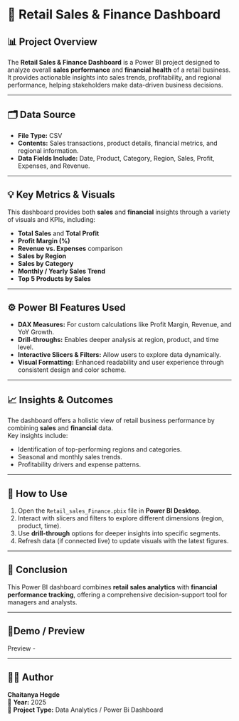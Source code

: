 
# 🧾 Retail Sales & Finance Dashboard

## 📊 Project Overview
The **Retail Sales & Finance Dashboard** is a Power BI project designed to analyze overall **sales performance** and **financial health** of a retail business. It provides actionable insights into sales trends, profitability, and regional performance, helping stakeholders make data-driven business decisions.

---

## 🗂️ Data Source
- **File Type:** CSV  
- **Contents:** Sales transactions, product details, financial metrics, and regional information.  
- **Data Fields Include:** Date, Product, Category, Region, Sales, Profit, Expenses, and Revenue.

---

## 💡 Key Metrics & Visuals
This dashboard provides both **sales** and **financial** insights through a variety of visuals and KPIs, including:  
- **Total Sales** and **Total Profit**  
- **Profit Margin (%)**  
- **Revenue vs. Expenses** comparison  
- **Sales by Region**  
- **Sales by Category**  
- **Monthly / Yearly Sales Trend**  
- **Top 5 Products by Sales**  

---

## ⚙️ Power BI Features Used
- **DAX Measures:** For custom calculations like Profit Margin, Revenue, and YoY Growth.  
- **Drill-throughs:** Enables deeper analysis at region, product, and time level.  
- **Interactive Slicers & Filters:** Allow users to explore data dynamically.  
- **Visual Formatting:** Enhanced readability and user experience through consistent design and color scheme.

---

## 📈 Insights & Outcomes
The dashboard offers a holistic view of retail business performance by combining **sales** and **financial** data.  
Key insights include:  
- Identification of top-performing regions and categories.  
- Seasonal and monthly sales trends.  
- Profitability drivers and expense patterns.  

---

## 🚀 How to Use
1. Open the `Retail_sales_Finance.pbix` file in **Power BI Desktop**.  
2. Interact with slicers and filters to explore different dimensions (region, product, time).  
3. Use **drill-through** options for deeper insights into specific segments.  
4. Refresh data (if connected live) to update visuals with the latest figures.

---

## 🧠 Conclusion
This Power BI dashboard combines **retail sales analytics** with **financial performance tracking**, offering a comprehensive decision-support tool for managers and analysts.

---

## 🚀Demo / Preview
Preview - 

---

## 👨‍💻 Author
**Chaitanya Hegde**  
📅 **Year:** 2025  
📍 **Project Type:** Data Analytics / Power Bi Dashboard

